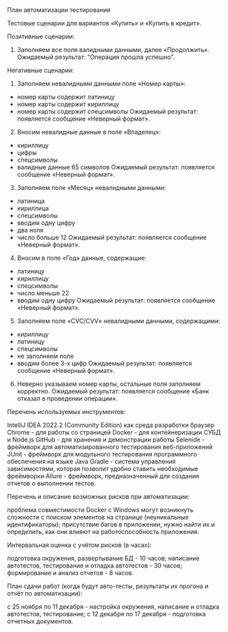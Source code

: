 План автоматизации тестирования

Тестовые сценарии для вариантов «Купить» и «Купить в кредит».

Позитивные сценарии:

1. Заполняем все поля валидными данными, далее «Продолжить».
Ожидаемый результат: "Операция прошла успешно".

Негативные сценарии:

1. Заполняем невалидными данными поле «Номер карты»:
- номер карты содержит латиницу
- номер карты содержит кириллицу
- номер карты содержит спецсимволы
Ожидаемый результат: появляется сообщение «Неверный формат».

2. Вносим невалидные данные в поле «Владелец»:
- кириллицу
- цифры
- спецсимволы
- валидные данные 65 символов
Ожидаемый результат: появляется сообщение «Неверный формат».

3. Заполняем поле «Месяц» невалидными данными:
- латиница
- кириллица
- спецсимволы
- вводим одну цифру
- два ноля
- число больше 12
Ожидаемый результат: появляется сообщение «Неверный формат».

4. Вносим в поле «Год» данные, содержащие:
- латиницу
- кириллицу
- спецсимволы
- число меньше 22
- вводим одну цифру
Ожидаемый результат: появляется сообщение «Неверный формат».

5. Заполняем поле «CVC/CVV» невалидными данными, содержащими:
- кириллицу
- латиницу
- спецсимволы
- не заполняем поле
- вводим более 3-х цифр
Ожидаемый результат: появляется сообщение «Неверный формат».

6. Неверно указываем номер карты, остальные поля заполняем корректно. 
Ожидаемый результат: появляется сообщение «Банк отказал в проведении операции».


Перечень используемых инструментов:

IntelliJ IDEA 2022.2 (Community Edition) как среда разработки
браузер Chrome - для работы со страницей
Docker - для контейнеризации СУБД и Node.js
GitHub - для хранения и демонстрации работы
Selenide - фреймворк для автоматизированного тестирования веб-приложений
JUnit - фреймворк для модульного тестирования программного обеспечения на языке Java
Gradle - система управления зависимостями, которая позволит удобно ставить необходимые фреймворки
Allure - фреймворк, предназначенный для создания отчетов о выполнении тестов.

Перечень и описание возможных рисков при автоматизации:

проблема совместимости Docker с Windows
могут возникнуть сложности с поиском элементов на странице (неуникальные идентификаторы);
присутствие багов в приложении, нужно найти их и определить, как они влияют на работоспособность приложения.

Интервальная оценка с учётом рисков (в часах):

подготовка окружения, развертывание БД - 10 часов;
написание автотестов, тестирование и отладка автотестов - 30 часов;
формирование и анализ отчетов - 8 часов.

План сдачи работ (когда будут авто-тесты, результаты их прогона и отчёт по автоматизации):

с 25 ноября по 11 декабря - настройка окружения, написание и отладка автотестов, тестирование;
с 12 декабря по 17 декабря - подготовка отчетных документов.
